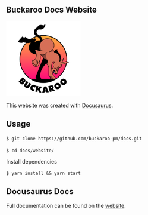 ## Buckaroo Docs Website

<img src="website/static/img/logo.png" height="200">

This website was created with [Docusaurus](https://docusaurus.io/).


## Usage

```
$ git clone https://github.com/buckaroo-pm/docs.git

$ cd docs/website/
```

Install dependencies

```
$ yarn install && yarn start
```

## Docusaurus Docs

Full documentation can be found on the [website](https://docusaurus.io/).